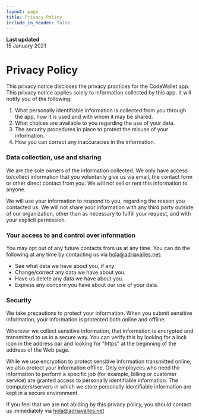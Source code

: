 ```yaml
---
layout: page
title: Privacy Policy
include_in_header: false
---
```


**Last updated**  
15 January 2021

# Privacy Policy

This privacy notice discloses the privacy practices for the CodeWallet app. This privacy notice applies solely to information collected by this app. It will notify you of the following:

1. What personally identifiable information is collected from you through the app, how it is used and with whom it may be shared.
2. What choices are available to you regarding the use of your data.
3. The security procedures in place to protect the misuse of your information.
4. How you can correct any inaccuracies in the information.

### Data collection, use and sharing

We are the sole owners of the information collected. We only have access to/collect information that you voluntarily give us via email, the contact form or other direct contact from you. We will not sell or rent this information to anyone.

We will use your information to respond to you, regarding the reason you contacted us. We will not share your information with any third party outside of our organization, other than as necessary to fulfill your request, and with your explicit permission.

### Your access to and control over information

You may opt out of any future contacts from us at any time. You can do the following at any time by contacting us via hola@adriavalles.net:

* See what data we have about you, if any.
* Change/correct any data we have about you.
* Have us delete any data we have about you.
* Express any concern you have about our use of your data.

### Security

We take precautions to protect your information. When you submit sensitive information, your information is protected both online and offline.

Wherever we collect sensitive information, that information is encrypted and transmitted to us in a secure way. You can verify this by looking for a lock icon in the address bar and looking for "https" at the beginning of the address of the Web page.

While we use encryption to protect sensitive information transmitted online, we also protect your information offline. Only employees who need the information to perform a specific job (for example, billing or customer service) are granted access to personally identifiable information. The computers/servers in which we store personally identifiable information are kept in a secure environment.

If you feel that we are not abiding by this privacy policy, you should contact us immediately via hola@adriavalles.net
